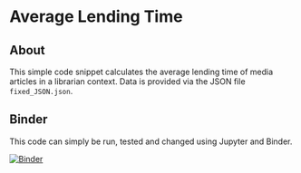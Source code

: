 # Average Lending Time

<!-- ABOUT THE PROJECT -->
## About

This simple code snippet calculates the average lending time of media articles in a librarian context. Data is provided via the JSON file `fixed_JSON.json`.

## Binder

This code can simply be run, tested and changed using Jupyter and Binder.

[![Binder](https://mybinder.org/badge_logo.svg)](https://mybinder.org/v2/gh/4lexLammers/lending_time/HEAD?labpath=lending_time.ipynb)
